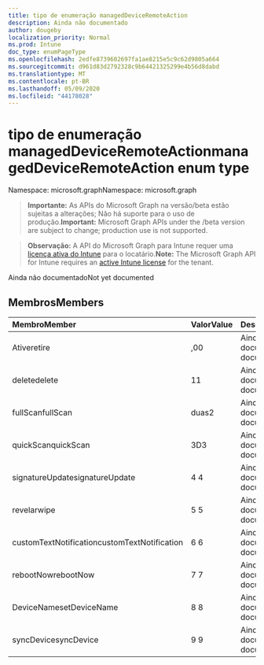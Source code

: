 ```yaml
---
title: tipo de enumeração managedDeviceRemoteAction
description: Ainda não documentado
author: dougeby
localization_priority: Normal
ms.prod: Intune
doc_type: enumPageType
ms.openlocfilehash: 2edfe8739602697fa1ae8215e5c9c62d9805a664
ms.sourcegitcommit: d961d83d2792328c9b64421325299e4b56d8dabd
ms.translationtype: MT
ms.contentlocale: pt-BR
ms.lasthandoff: 05/09/2020
ms.locfileid: "44178028"
---
```

# <a name="manageddeviceremoteaction-enum-type"></a><span data-ttu-id="038ac-103">tipo de enumeração managedDeviceRemoteAction</span><span class="sxs-lookup"><span data-stu-id="038ac-103">managedDeviceRemoteAction enum type</span></span>

<span data-ttu-id="038ac-104">Namespace: microsoft.graph</span><span class="sxs-lookup"><span data-stu-id="038ac-104">Namespace: microsoft.graph</span></span>

> <span data-ttu-id="038ac-105">**Importante:** As APIs do Microsoft Graph na versão/beta estão sujeitas a alterações; Não há suporte para o uso de produção.</span><span class="sxs-lookup"><span data-stu-id="038ac-105">**Important:** Microsoft Graph APIs under the /beta version are subject to change; production use is not supported.</span></span>

> <span data-ttu-id="038ac-106">**Observação:** A API do Microsoft Graph para Intune requer uma [licença ativa do Intune](https://go.microsoft.com/fwlink/?linkid=839381) para o locatário.</span><span class="sxs-lookup"><span data-stu-id="038ac-106">**Note:** The Microsoft Graph API for Intune requires an [active Intune license](https://go.microsoft.com/fwlink/?linkid=839381) for the tenant.</span></span>

<span data-ttu-id="038ac-107">Ainda não documentado</span><span class="sxs-lookup"><span data-stu-id="038ac-107">Not yet documented</span></span>

## <a name="members"></a><span data-ttu-id="038ac-108">Membros</span><span class="sxs-lookup"><span data-stu-id="038ac-108">Members</span></span>
|<span data-ttu-id="038ac-109">Membro</span><span class="sxs-lookup"><span data-stu-id="038ac-109">Member</span></span>|<span data-ttu-id="038ac-110">Valor</span><span class="sxs-lookup"><span data-stu-id="038ac-110">Value</span></span>|<span data-ttu-id="038ac-111">Descrição</span><span class="sxs-lookup"><span data-stu-id="038ac-111">Description</span></span>|
|:---|:---|:---|
|<span data-ttu-id="038ac-112">Ative</span><span class="sxs-lookup"><span data-stu-id="038ac-112">retire</span></span>|<span data-ttu-id="038ac-113">,0</span><span class="sxs-lookup"><span data-stu-id="038ac-113">0</span></span>|<span data-ttu-id="038ac-114">Ainda não documentado</span><span class="sxs-lookup"><span data-stu-id="038ac-114">Not yet documented</span></span>|
|<span data-ttu-id="038ac-115">delete</span><span class="sxs-lookup"><span data-stu-id="038ac-115">delete</span></span>|<span data-ttu-id="038ac-116">1</span><span class="sxs-lookup"><span data-stu-id="038ac-116">1</span></span>|<span data-ttu-id="038ac-117">Ainda não documentado</span><span class="sxs-lookup"><span data-stu-id="038ac-117">Not yet documented</span></span>|
|<span data-ttu-id="038ac-118">fullScan</span><span class="sxs-lookup"><span data-stu-id="038ac-118">fullScan</span></span>|<span data-ttu-id="038ac-119">duas</span><span class="sxs-lookup"><span data-stu-id="038ac-119">2</span></span>|<span data-ttu-id="038ac-120">Ainda não documentado</span><span class="sxs-lookup"><span data-stu-id="038ac-120">Not yet documented</span></span>|
|<span data-ttu-id="038ac-121">quickScan</span><span class="sxs-lookup"><span data-stu-id="038ac-121">quickScan</span></span>|<span data-ttu-id="038ac-122">3D</span><span class="sxs-lookup"><span data-stu-id="038ac-122">3</span></span>|<span data-ttu-id="038ac-123">Ainda não documentado</span><span class="sxs-lookup"><span data-stu-id="038ac-123">Not yet documented</span></span>|
|<span data-ttu-id="038ac-124">signatureUpdate</span><span class="sxs-lookup"><span data-stu-id="038ac-124">signatureUpdate</span></span>|<span data-ttu-id="038ac-125">4 </span><span class="sxs-lookup"><span data-stu-id="038ac-125">4</span></span>|<span data-ttu-id="038ac-126">Ainda não documentado</span><span class="sxs-lookup"><span data-stu-id="038ac-126">Not yet documented</span></span>|
|<span data-ttu-id="038ac-127">revelar</span><span class="sxs-lookup"><span data-stu-id="038ac-127">wipe</span></span>|<span data-ttu-id="038ac-128">5 </span><span class="sxs-lookup"><span data-stu-id="038ac-128">5</span></span>|<span data-ttu-id="038ac-129">Ainda não documentado</span><span class="sxs-lookup"><span data-stu-id="038ac-129">Not yet documented</span></span>|
|<span data-ttu-id="038ac-130">customTextNotification</span><span class="sxs-lookup"><span data-stu-id="038ac-130">customTextNotification</span></span>|<span data-ttu-id="038ac-131">6 </span><span class="sxs-lookup"><span data-stu-id="038ac-131">6</span></span>|<span data-ttu-id="038ac-132">Ainda não documentado</span><span class="sxs-lookup"><span data-stu-id="038ac-132">Not yet documented</span></span>|
|<span data-ttu-id="038ac-133">rebootNow</span><span class="sxs-lookup"><span data-stu-id="038ac-133">rebootNow</span></span>|<span data-ttu-id="038ac-134">7 </span><span class="sxs-lookup"><span data-stu-id="038ac-134">7</span></span>|<span data-ttu-id="038ac-135">Ainda não documentado</span><span class="sxs-lookup"><span data-stu-id="038ac-135">Not yet documented</span></span>|
|<span data-ttu-id="038ac-136">DeviceName</span><span class="sxs-lookup"><span data-stu-id="038ac-136">setDeviceName</span></span>|<span data-ttu-id="038ac-137">8 </span><span class="sxs-lookup"><span data-stu-id="038ac-137">8</span></span>|<span data-ttu-id="038ac-138">Ainda não documentado</span><span class="sxs-lookup"><span data-stu-id="038ac-138">Not yet documented</span></span>|
|<span data-ttu-id="038ac-139">syncDevice</span><span class="sxs-lookup"><span data-stu-id="038ac-139">syncDevice</span></span>|<span data-ttu-id="038ac-140">9 </span><span class="sxs-lookup"><span data-stu-id="038ac-140">9</span></span>|<span data-ttu-id="038ac-141">Ainda não documentado</span><span class="sxs-lookup"><span data-stu-id="038ac-141">Not yet documented</span></span>|



